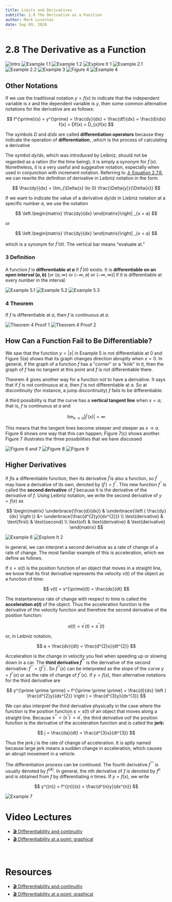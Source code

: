 ```yaml
---
title: Limits and Derivatives
subtitle: 2.8 The Derivative as a Function
author: Mark Lucernas
date: Sep 09, 2020
---
```



# 2.8 The Derivative as a Function

![Intro](../../../../../files/fall-2020/MATH-150/chapter-2/2.8_intro.png)
![Example 1.1](../../../../../files/fall-2020/MATH-150/chapter-2/2.8_example-1.1.png)
![Example 1.2](../../../../../files/fall-2020/MATH-150/chapter-2/2.8_example-1.2.png)
![Explore It 1](../../../../../files/fall-2020/MATH-150/chapter-2/2.8_explore-it_1.png)
![Example 2.1](../../../../../files/fall-2020/MATH-150/chapter-2/2.8_example-2.1.png)
![Example 2.2](../../../../../files/fall-2020/MATH-150/chapter-2/2.8_example-2.2.png)
![Example 3](../../../../../files/fall-2020/MATH-150/chapter-2/2.8_example-3.png)
![Figure 4](../../../../../files/fall-2020/MATH-150/chapter-2/2.8_figure-4.png)
![Example 4](../../../../../files/fall-2020/MATH-150/chapter-2/2.8_example-4.png)

## Other Notations

If we use the traditional notation $y = f(x)$ to indicate that the independent
variable is $x$ and the dependent variable is $y$, then some common alternative
notations for the derivative are as follows:

$$
f^{\prime}(x) = y^{\prime} = \frac{dy}{dx} = \frac{df}{dx} = \frac{d}{dx} f(x) = Df(x) = D_{x}f(x)
$$

The symbols $D$ and $d/dx$ are called **differentiation operators** because they
indicate the operation of **differentiation**, ,which is the process of
calculating a derivative

The symbol $dy/dx$, which was introduced by Leibniz, should not be regarded as a
ration (for the time being); it is simply a synonym for $f^{\prime}(x)$.
Nonetheless, it is a very useful and suggestive notation, especially when used
in conjunction with increment notation. Referring to
[⚓ Equation 2.7.6](ch-2-7#instantaneous-rate-of-change), we can rewrite the
definition of derivative in Leibniz notation in the form

$$
\frac{dy}{dx} = \lim_{\Delta{x} \to 0} \frac{\Delta{y}}{\Delta{x}}
$$

If we want to indicate the value of a derivative $dy/dx$ in Liebniz notation at
a specific number $a$, we use the notation

$$
\left.\begin{matrix}
\frac{dy}{dx}
\end{matrix}\right|
_{x = a}
$$

or

$$
\left.\begin{matrix}
\frac{dy}{dx}
\end{matrix}\right]
_{x = a}
$$

which is a synonym for $f^{\prime}(a)$. The vertical bar means "evaluate at."

### 3 Definition

A function $f$ is **differentiable at $a$** if $f^{\prime}(a)$ exists. It is
**differentiable on an open interval $(a, b)$** [or $(a, \infty)$ or $(-\infty,
a)$ or $(-\infty, \infty)$] if it is differentiable at every number in the
interval.

![Example 5.1](../../../../../files/fall-2020/MATH-150/chapter-2/2.8_example-5.1.png)
![Example 5.2](../../../../../files/fall-2020/MATH-150/chapter-2/2.8_example-5.2.png)
![Example 5.3](../../../../../files/fall-2020/MATH-150/chapter-2/2.8_example-5.3.png)

### 4 Theorem

If $f$ is differentiable at $a$, then $f$ is continuous at $a$.

![Theorem 4 Proof 1](../../../../../files/fall-2020/MATH-150/chapter-2/2.8_theorem-4_proof-1.png)
![Theorem 4 Proof 2](../../../../../files/fall-2020/MATH-150/chapter-2/2.8_theorem-4_proof-2.png)

## How Can a Function Fail to Be Differentiable?

We saw that the function $y = |x|$ in Example 5 is not differentiable at $0$ and
Figure 5(a) shows that its graph changes direction abruptly when $x = 0$. In
general, if the graph of a function $f$ has a "corner" or a "kink" in it, then
the graph of $f$ has no tangent at this point and $f$ is not differentiable
there.

Theorem 4 gives another way for a function not to have a derivative. It says
that if $f$ is not continuous at $a$, then $f$ is not differentiable at $a$. So
at discontinuity (for instance, a jump discontinuity) $f$ fails to be
differentiable.

A third possibility is that the curve has a **vertical tangent line** when $x =
a$; that is, $f$ is continuous at $a$ and

$$
\lim_{x \to a} \left | f^{\prime}(x) \right | = \infty
$$

This means that the tangent lines become steeper and steeper as $x \to a$.
Figure 6 shows one way that this can happen; Figure 7(c) shows another. Figure 7
illustrates the three possibilities that we have discussed

![Figure 6 and 7](../../../../../files/fall-2020/MATH-150/chapter-2/2.8_figure-6-and-7.png)
![Figure 8](../../../../../files/fall-2020/MATH-150/chapter-2/2.8_figure-8.png)
![Figure 9](../../../../../files/fall-2020/MATH-150/chapter-2/2.8_figure-9.png)

## Higher Derivatives

If $f$is a differentiable function, then its derivative $f^{\prime}$is also a
function, so $f^{\prime}$ may have a derivative of its own, denoted by
$(f^{\prime}) = f^{\prime \prime}$. This new function $f^{\prime \prime}$ is
called the **second derivative** of $f$ because it is the derivative of the
derivative of $f$. Using Leibniz notation, we write the second derivative of $y
= f(x)$ as

$$
\begin{matrix}
\underbrace{\frac{d}{dx}} & \underbrace{\left ( \frac{dy}{dx} \right )} &= \underbrace{\frac{d^{2}y}{dx^{2}}} \\
\text{derivative}         & \text{first}                 & \text{second} \\
\text{of}                 & \text{derivative}            & \text{derivative}
\end{matrix}
$$

![Example 6](../../../../../files/fall-2020/MATH-150/chapter-2/2.8_example-6.png)
![Explore It 2](../../../../../files/fall-2020/MATH-150/chapter-2/2.8_explore-it_2.png)

In general, we can interpret a second derivative as a rate of change of a rate
of change. The most familiar example of this is acceleration, which we define as
follows.

If $s = s(t)$ is the position function of an object that moves in a straight
line, we know that its first derivative represents the velocity $v(t)$ of the
object as a function of time:

$$
v(t) = s^{\prime}(t) = \frac{ds}{dt}
$$

The instantaneous rate of change with respect to time is called the
**acceleration $a(t)$** of the object. Thus the acceleration function is the
derivative of the velocity function and therefore the second derivative of the
position function:

$$
a(t) = v^{\prime}(t) = s^{\prime \prime}(t)
$$

or, in Leibniz notation,

$$
a = \frac{dv}{dt} = \frac{d^{2}s}{dt^{2}}
$$

Acceleration is the change in velocity you feel when speeding up or slowing down
in a car. The **third derivative $f^{\prime \prime \prime}$** is the derivative
of the second derivative: $f^{\prime \prime \prime} = (f^{\prime \prime})^{\prime}$.
So $f^{\prime \prime \prime}(x)$ can be interpreted as the slope of the curve $y
= f^{\prime \prime}(x)$ or as the rate of change of $f^{\prime \prime}(x)$. if
$y = f(x)$, then alternative notations for the third derivative are

$$
y^{\prime \prime \prime} = f^{\prime \prime \prime} = \frac{d}{dx} \left ( \frac{d^{2}y}{dx^{2}} \right ) = \frac{d^{3}y}{dx^{3}}
$$

We can also interpret the third derivative physically in the case where the
function is the position function $s = s(t)$ of an object that moves along a
straight line. Because $s^{\prime \prime \prime} = (s^{\prime \prime})^{\prime}
= a^{\prime}$, the third derivative oof the position function is the derivative
of the acceleration function and is called the **jerk:**

$$
j = \frac{da}{dt} = \frac{d^{3}s}{dt^{3}}
$$

Thus the jerk $j$ is the rate of change of acceleration. It is aptly named
because large jerk means a sudden change in acceleration, which causes an abrupt
movement in a vehicle.

The differentiation process can be continued. The fourth derivative $f^{\prime
\prime \prime \prime}$ is usually denoted by $f^{(4)}$. In general, the $n$th
derivative of $f$ is denoted by $f^{n}$ and is obtained from $f$ by
differentiating $n$ times. If $y = f(x)$, we write

$$
y^{(n)} = f^{(n)}(x) = \frac{d^{n}y}{dx^{n}}
$$

![Example 7](../../../../../files/fall-2020/MATH-150/chapter-2/2.8_example-7.png)


# Video Lectures

- [🎬 Differentiability and continuitiy](https://www.khanacademy.org/math/ap-calculus-ab/ab-differentiation-1-new/ab-2-4/v/differentiability)
- [🎬 Differentiability at a point: graphical](https://www.khanacademy.org/math/ap-calculus-ab/ab-differentiation-1-new/ab-2-4/v/differentiability-at-a-point-graphical)


<br>

# Resources

- [🎬 Differentiability and continuitiy](https://www.khanacademy.org/math/ap-calculus-ab/ab-differentiation-1-new/ab-2-4/v/differentiability)
- [🎬 Differentiability at a point: graphical](https://www.khanacademy.org/math/ap-calculus-ab/ab-differentiation-1-new/ab-2-4/v/differentiability-at-a-point-graphical)


